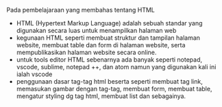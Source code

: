 Pada pembelajaraan yang membahas tentang HTML

- HTML (Hypertext Markup Language) adalah sebuah standar yang digunakan secara luas untuk menampilkan halaman web
- kegunaan HTML seperti membuat struktur dan tampilan halaman website, membuat table dan form di halaman website, serta mempublikasikan halaman website secara online.
- untuk tools editor HTML sebenarnya ada banyak seperti notepad, vscode, sublime, notepad ++, dan atom namun yang digunakan kali ini ialah vscode
- penggunaan dasar tag-tag html beserta seperti membuat tag link, memasukan gambar dengan tag-tag, membuat form, membuat table, mengatur styling dg tag html, membuat list dan sebagainya.
